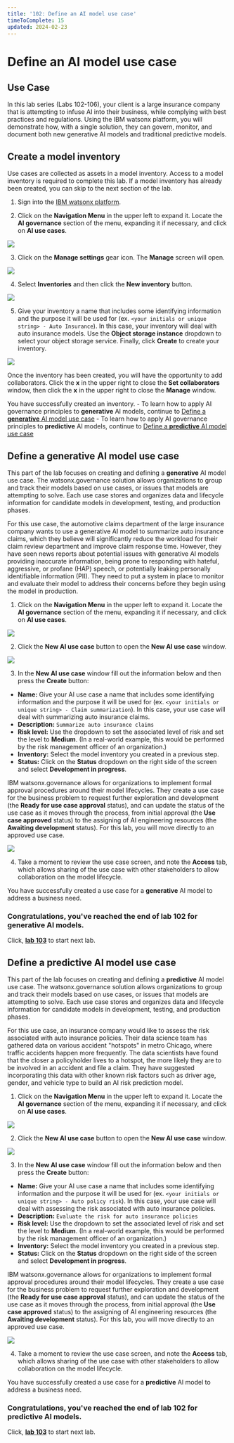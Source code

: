 ```yaml
---
title: '102: Define an AI model use case'
timeToComplete: 15
updated: 2024-02-23
---
```


<QuizAlert text='Heads Up! Quiz material will be flagged like this!' />

# Define an AI model use case

## Use Case

In this lab series (Labs 102-106), your client is a large insurance company that is attempting to infuse AI into their business, while complying with best practices and regulations. Using the IBM watsonx platform, you will demonstrate how, with a single solution, they can govern, monitor, and document both new generative AI models and traditional predictive models.

## Create a model inventory

Use cases are collected as assets in a model inventory. Access to a model inventory is required to complete this lab. If a model inventory has already been created, you can skip to the next section of the lab.

1. Sign into the [IBM watsonx platform](https://dataplatform.cloud.ibm.com/wx/home?context=wx).

2. Click on the **Navigation Menu** in the upper left to expand it. Locate the **AI governance** section of the menu, expanding it if necessary, and click on **AI use cases**.

![](./images/102/navigation-menu-use-case.png)

3. Click on the **Manage settings** gear icon. The **Manage** screen will open.

![](./images/102/manage-settings.png)

4. Select **Inventories** and then click the **New inventory** button.

![](./images/102/new-inventory.png)

5. Give your inventory a name that includes some identifying information and the purpose it will be used for (ex. `<your initials or unique string> - Auto Insurance`). In this case, your inventory will deal with auto insurance models. Use the **Object storage instance** dropdown to select your object storage service. Finally, click **Create** to create your inventory.

![](./images/102/create-inventory.png)

Once the inventory has been created, you will have the opportunity to add collaborators. Click the **x** in the upper right to close the **Set collaborators** window, then click the **x** in the upper right to close the **Manage** window.

You have successfully created an inventory. - To learn how to apply AI governance principles to **generative** AI models, continue to [Define a **generative** AI model use case](#define-a-generative-ai-model-use-case) - To learn how to apply AI governance principles to **predictive** AI models, continue to [Define a **predictive** AI model use case](#define-a-predictive-ai-model-use-case)

## Define a **generative** AI model use case

<QuizAlert text='There is a quiz question on AI use cases.' />

This part of the lab focuses on creating and defining a **generative** AI model use case. The watsonx.governance solution allows organizations to group and track their models based on use cases, or issues that models are attempting to solve. Each use case stores and organizes data and lifecycle information for candidate models in development, testing, and production phases.

For this use case, the automotive claims department of the large insurance company wants to use a generative AI model to summarize auto insurance claims, which they believe will significantly reduce the workload for their claim review department and improve claim response time. However, they have seen news reports about potential issues with generative AI models providing inaccurate information, being prone to responding with hateful, aggressive, or profane (HAP) speech, or potentially leaking personally identifiable information (PII). They need to put a system in place to monitor and evaluate their model to address their concerns before they begin using the model in production.

1. Click on the **Navigation Menu** in the upper left to expand it. Locate the **AI governance** section of the menu, expanding it if necessary, and click on **AI use cases**.

![](./images/102/navigation-menu-use-case.png)

2. Click the **New AI use case** button to open the **New AI use case** window.

![](./images/102/new-use-case.png)

3. In the **New AI use case** window fill out the information below and then press the **Create** button:

- **Name:** Give your AI use case a name that includes some identifying information and the purpose it will be used for (ex. `<your initials or unique string> - Claim summarization`). In this case, your use case will deal with summarizing auto insurance claims.
- **Description:** `Summarize auto insurance claims`
- **Risk level:** Use the dropdown to set the associated level of risk and set the level to **Medium**. (In a real-world example, this would be performed by the risk management officer of an organization.)
- **Inventory:** Select the model inventory you created in a previous step.
- **Status:** Click on the **Status** dropdown on the right side of the screen and select **Development in progress**.

IBM watsonx.governance allows for organizations to implement formal approval procedures around their model lifecycles. They create a use case for the business problem to request further exploration and development (the **Ready for use case approval** status), and can update the status of the use case as it moves through the process, from initial approval (the **Use case approved** status) to the assigning of AI engineering resources (the **Awaiting development** status). For this lab, you will move directly to an approved use case.

![](./images/102/create-generative-use-case.png)

4. Take a moment to review the use case screen, and note the **Access** tab, which allows sharing of the use case with other stakeholders to allow collaboration on the model lifecycle.

You have successfully created a use case for a **generative** AI model to address a business need.

### Congratulations, you've reached the end of lab 102 for **generative** AI models.

Click, **[lab 103](/watsonx/watsonxgov/103)** to start next lab.

## Define a **predictive** AI model use case

<QuizAlert text='There is a quiz question on AI use cases.' />

This part of the lab focuses on creating and defining a **predictive** AI model use case. The watsonx.governance solution allows organizations to group and track their models based on use cases, or issues that models are attempting to solve. Each use case stores and organizes data and lifecycle information for candidate models in development, testing, and production phases.

For this use case, an insurance company would like to assess the risk associated with auto insurance policies. Their data science team has gathered data on various accident "hotspots" in metro Chicago, where traffic accidents happen more frequently. The data scientists have found that the closer a policyholder lives to a hotspot, the more likely they are to be involved in an accident and file a claim. They have suggested incorporating this data with other known risk factors such as driver age, gender, and vehicle type to build an AI risk prediction model.

1. Click on the **Navigation Menu** in the upper left to expand it. Locate the **AI governance** section of the menu, expanding it if necessary, and click on **AI use cases**.

![](./images/102/navigation-menu-use-case.png)

2. Click the **New AI use case** button to open the **New AI use case** window.

![](./images/102/new-use-case.png)

3. In the **New AI use case** window fill out the information below and then press the **Create** button:

- **Name:** Give your AI use case a name that includes some identifying information and the purpose it will be used for (ex. `<your initials or unique string> - Auto policy risk`). In this case, your use case will deal with assessing the risk associated with auto insurance policies.
- **Description:** `Evaluate the risk for auto insurance policies`
- **Risk level:** Use the dropdown to set the associated level of risk and set the level to **Medium**. (In a real-world example, this would be performed by the risk management officer of an organization.)
- **Inventory:** Select the model inventory you created in a previous step.
- **Status:** Click on the **Status** dropdown on the right side of the screen and select **Development in progress**.

IBM watsonx.governance allows for organizations to implement formal approval procedures around their model lifecycles. They create a use case for the business problem to request further exploration and development (the **Ready for use case approval** status), and can update the status of the use case as it moves through the process, from initial approval (the **Use case approved** status) to the assigning of AI engineering resources (the **Awaiting development** status). For this lab, you will move directly to an approved use case.

![](./images/102/create-predictive-use-case.png)

4. Take a moment to review the use case screen, and note the **Access** tab, which allows sharing of the use case with other stakeholders to allow collaboration on the model lifecycle.

You have successfully created a use case for a **predictive** AI model to address a business need.

### Congratulations, you've reached the end of lab 102 for **predictive** AI models.

Click, **[lab 103](/watsonx/watsonxgov/103)** to start next lab.
